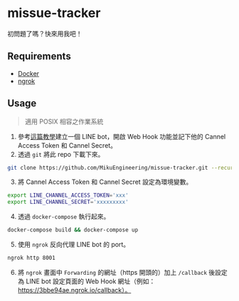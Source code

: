 # missue-tracker

初問題了嗎？快來用我吧！

## Requirements

- [Docker](https://www.docker.com/)
- [ngrok](https://ngrok.com/)

## Usage

> 適用 POSIX 相容之作業系統

1. 參考[這篇教學](https://yaoandy107.github.io/line-bot-tutorial/)建立一個 LINE bot，開啟 Web Hook 功能並記下他的 Cannel Access Token 和 Cannel Secret。
2. 透過 `git` 將此 repo 下載下來。
```bash
git clone https://github.com/MikuEngineering/missue-tracker.git --recursive
```
3. 將 Cannel Access Token 和 Cannel Secret 設定為環境變數。
```bash
export LINE_CHANNEL_ACCESS_TOKEN='xxx'
export LINE_CHANNEL_SECRET='xxxxxxxxx'
```
4. 透過 `docker-compose` 執行起來。
```bash
docker-compose build && docker-compose up
```
5. 使用 `ngrok` 反向代理 LINE bot 的 port。
```bash
ngrok http 8001
```
6. 將 `ngrok` 畫面中 `Forwarding` 的網址（https 開頭的）加上 `/callback` 後設定為 LINE bot 設定頁面的 Web Hook 網址（例如：https://3bbe94ae.ngrok.io/callback）。
